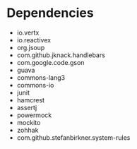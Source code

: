 # Dependencies

- io.vertx
- io.reactivex
- org.jsoup
- com.github.jknack.handlebars
- com.google.code.gson
- guava
- commons-lang3
- commons-io
- junit
- hamcrest
- assertj
- powermock
- mockito
- zohhak
- com.github.stefanbirkner.system-rules
